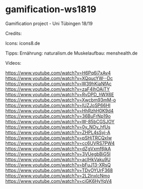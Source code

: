 # gamification-ws1819
Gamification project - Uni Tübingen 18/19

Credits:

Icons:
icons8.de

Tipps:
Ernährung: naturalism.de
Muskelaufbau: menshealth.de

Videos:

https://www.youtube.com/watch?v=H6Pq6i7xAv4
https://www.youtube.com/watch?v=XQqucYW--Dc
https://www.youtube.com/watch?v=W39hKiaNfAc
https://www.youtube.com/watch?v=zaF4lhOAiTY
https://www.youtube.com/watch?v=RvDPD_hWX6E
https://www.youtube.com/watch?v=Xwcbm93mM-o
https://www.youtube.com/watch?v=IUZJoSP66HI
https://www.youtube.com/watch?v=HhRzhH0K9d4
https://www.youtube.com/watch?v=36BuFrNp19o
https://www.youtube.com/watch?v=W-85bCGSJOY
https://www.youtube.com/watch?v=0y_NOy_hfUs
https://www.youtube.com/watch?v=ZHPL4sSyj-A
https://www.youtube.com/watch?v=pSHjTRCQxIw
https://www.youtube.com/watch?v=cc6UVRS7PW4
https://www.youtube.com/watch?v=dZgVxmf6jkA
https://www.youtube.com/watch?v=3VUegbBiG5I
https://www.youtube.com/watch?v=aclHkVaku9U
https://www.youtube.com/watch?v=bFuJ13-XRsQ
https://www.youtube.com/watch?v=TDvOYUrF368
https://www.youtube.com/watch?v=2L2lnxIcNmo
https://www.youtube.com/watch?v=ciGK6HyYqV4

